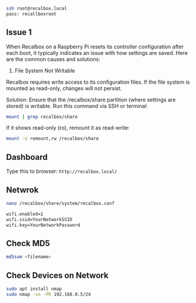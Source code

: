```sh
ssh root@recalbox.local
pass: recallboxroot
```

## Issue 1
When Recalbox on a Raspberry Pi resets its controller configuration after each boot, it typically indicates an issue with how settings are saved. Here are the common causes and solutions:
1. File System Not Writable

Recalbox requires write access to its configuration files. If the file system is mounted as read-only, changes will not persist.

Solution: Ensure that the /recalbox/share partition (where settings are stored) is writable. Run this command via SSH or terminal:
```sh
mount | grep recalbox/share
```

If it shows read-only (ro), remount it as read-write:

```sh
mount -o remount,rw /recalbox/share
```

## Dashboard

Type this to browser: `http://recalbox.local/`


## Netwrok

```sh
nano /recalbox/share/system/recalbox.conf

wifi.enabled=1
wifi.ssid=YourNetworkSSID
wifi.key=YourNetworkPassword
```
## Check MD5
```sh
md5sum <filename>
```

## Check Devices on Network
```sh
sudo apt install nmap
sudo nmap -sn -PR 192.168.0.5/24
```
##
